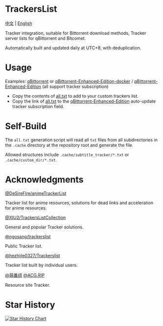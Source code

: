 # TrackersList

[中文](README.md) | [English](README_en.md)

Tracker integration, suitable for Bittorrent download methods, Tracker server lists for qBittorrent and Bitcomet.

Automatically built and updated daily at UTC+8, with deduplication.

# Usage

Examples: [qBittorrent](https://github.com/qbittorrent/qBittorrent) or [qBittorrent-Enhanced-Edition-docker](https://github.com/SuperNG6/Docker-qBittorrent-Enhanced-Edition) / [qBittorrent-Enhanced-Edition](https://github.com/c0re100/qBittorrent-Enhanced-Edition) (all support tracker subscription)

- Copy the contents of [all.txt](https://raw.githubusercontent.com/Tunglies/TrackersList/main/all.txt) to add to your custom trackers list.
- Copy the link of [all.txt](https://raw.githubusercontent.com/Tunglies/TrackersList/main/all.txt) to the [qBittorrent-Enhanced-Edition](https://github.com/SuperNG6/Docker-qBittorrent-Enhanced-Edition) auto-update tracker subscription field.

# Self-Build

The `all.txt` generation script will read all `txt` files from all subdirectories in the `.cache` directory at the repository root and generate the file.

Allowed structures include `.cache/subtitle_tracker/*.txt` or `.cache/custom_dir/*.txt`.

# Acknowledgments

[@DeSireFire/animeTrackerList](https://github.com/DeSireFire/animeTrackerList)

Tracker list for anime resources, solutions for dead links and acceleration for anime resources.

[@XIU2/TrackersListCollection](https://github.com/XIU2/TrackersListCollection)

General and popular Tracker solutions.

[@ngosang/trackerslist](https://github.com/ngosang/trackerslist)

Public Tracker list.

[@hezhijie0327/Trackerslist](https://github.com/hezhijie0327/Trackerslist)

Tracker list built by individual users.

[@萌番组](https://bangumi.moe/) [@ACG.RIP](https://acgrip.art/)

Resource site Tracker.

# Star History

[![Star History Chart](https://api.star-history.com/svg?repos=Tunglies/TrackersList&type=Date)](https://star-history.com/#Tunglies/TrackersList&Date)